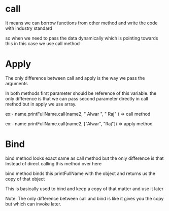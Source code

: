 
# call 

It means we can borrow functions from other method and write the code with industry standard

so when we need to pass the data dynamically which is pointing towards this in this case we use call method


# Apply

The only difference between call and apply is the way we pass the arguments


In both methods first parameter should be reference of this variable. the only difference is that we can pass second parameter directly in call method but in apply we use array. 

ex:- name.printFullName.call(name2, " Alwar ", " Raj" ) => call method

ex:- name.printFullName.call(name2, ["Alwar", "Raj"]) => apply method


# Bind

bind method looks exact same as call method but the only difference is that Instead of direct calling this method over here 

bind method binds this printFullName with the object and returns us the copy of that object


This is basically used to bind and keep a copy of that matter and use it later 



Note: The only difference between call and bind is like it gives you the copy but which can invoke later.
